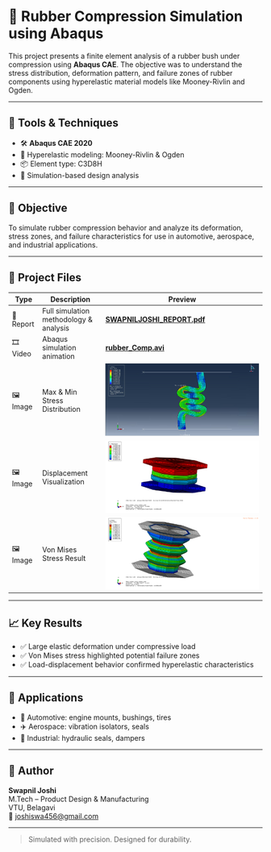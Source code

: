 # 🧪 Rubber Compression Simulation using Abaqus

This project presents a finite element analysis of a rubber bush under compression using **Abaqus CAE**. The objective was to understand the stress distribution, deformation pattern, and failure zones of rubber components using hyperelastic material models like Mooney-Rivlin and Ogden.

---

## 🔧 Tools & Techniques
- 🛠 **Abaqus CAE 2020**
- 🔄 Hyperelastic modeling: Mooney-Rivlin & Ogden
- 📦 Element type: C3D8H
- 📐 Simulation-based design analysis

---

## 🎯 Objective
To simulate rubber compression behavior and analyze its deformation, stress zones, and failure characteristics for use in automotive, aerospace, and industrial applications.

---

## 📁 Project Files

| Type | Description | Preview |
|------|-------------|---------|
| 📄 Report | Full simulation methodology & analysis | [**SWAPNILJOSHI_REPORT.pdf**](SWAPNILJOSHI_REPORT.pdf) |
| 🎞️ Video | Abaqus simulation animation | [**rubber_Comp.avi**](rubber_Comp.avi) |
| 🖼️ Image | Max & Min Stress Distribution | ![Max/Min Stress](maxmin.jpg) |
| 🖼️ Image | Displacement Visualization | ![Displacement](additionalVisualizationDisplacement_Stature.png) |
| 🖼️ Image | Von Mises Stress Result | ![Von Mises](additionalVisualizationVon_Misses.png) |

---

## 📈 Key Results
- ✅ Large elastic deformation under compressive load
- ✅ Von Mises stress highlighted potential failure zones
- ✅ Load-displacement behavior confirmed hyperelastic characteristics

---

## 📌 Applications
- 🚗 Automotive: engine mounts, bushings, tires
- ✈️ Aerospace: vibration isolators, seals
- 🧰 Industrial: hydraulic seals, dampers

---

## 👤 Author
**Swapnil Joshi**  
M.Tech – Product Design & Manufacturing  
VTU, Belagavi  
📧 joshiswa456@gmail.com

---

> Simulated with precision. Designed for durability.
